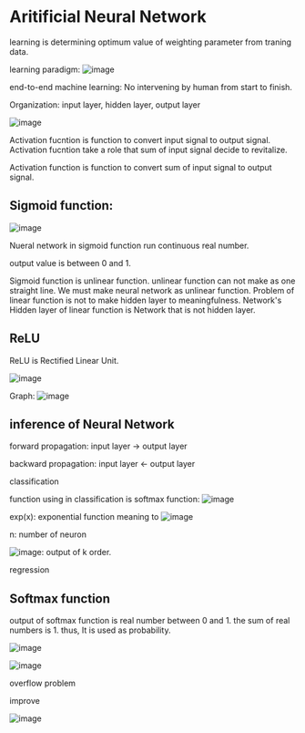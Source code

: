 # Aritificial Neural Network

learning is determining optimum value of weighting parameter from traning data.

learning paradigm:
![image](https://user-images.githubusercontent.com/84608929/184160429-9ed46520-f280-4950-ab4e-451363c62bd5.png)

end-to-end machine learning: No intervening by human from start to finish.


Organization: input layer, hidden layer, output layer

![image](https://user-images.githubusercontent.com/84608929/146541000-c7d2f67f-77d9-4699-a307-af146b734b45.png)

Activation fucntion is function to convert input signal to output signal. Activation fucntion take a role that sum of input signal decide to revitalize.

Activation function is function to convert sum of input signal to output signal.

## Sigmoid function: 

![image](https://user-images.githubusercontent.com/84608929/147082916-ed0260ca-6ced-4b34-bc91-4c7564a94e26.png)

Nueral network in sigmoid function run continuous real number.

output value is between 0 and 1. 

Sigmoid function is unlinear function. unlinear function can not make as one straight line. We must make neural network as unlinear function. Problem of linear function is not to make hidden layer to meaningfulness. Network's Hidden layer of linear function is Network that is not hidden layer.


## ReLU

ReLU is Rectified Linear Unit.

![image](https://user-images.githubusercontent.com/84608929/147564170-0f43c854-01ee-4d33-91b9-9b04f19fc5cf.png)


Graph: ![image](https://user-images.githubusercontent.com/84608929/147563315-56df6ed7-4210-44e2-9f91-ba51be885747.png)


## inference of Neural Network


forward propagation: input layer -> output layer

backward propagation: input layer <- output layer

classification

function using in classification is softmax function:
![image](https://user-images.githubusercontent.com/84608929/152625050-2b9ae212-2d91-4212-ba78-002ac22b77bc.png)

exp(x): exponential function meaning to ![image](https://user-images.githubusercontent.com/84608929/152625166-f893f4a8-599c-46ac-847f-432763c373d4.png)

n: number of neuron

![image](https://user-images.githubusercontent.com/84608929/152625276-378645bc-93ff-4f51-b7b9-8a6d6fe13bff.png): output of k order.




regression

## Softmax function

output of softmax function is  real number between 0 and 1.
the sum of real numbers is 1.
thus, It is used as probability.

![image](https://user-images.githubusercontent.com/84608929/165288819-3e4f58d2-f426-47bb-8a7d-0d898265fa95.png)

![image](https://user-images.githubusercontent.com/84608929/165290208-f5b077d2-a6fd-4304-8066-ebb131a00361.png)

overflow problem

improve

![image](https://user-images.githubusercontent.com/84608929/165292161-ee742a15-85b8-4ed7-97b4-b21b83f289b5.png)
